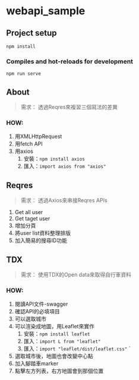 # webapi_sample

## Project setup
```
npm install
```

### Compiles and hot-reloads for development
```
npm run serve
```

## About
> 需求： 透過Reqres來複習三個寫法的差異
### HOW:
1. 用XMLHttpRequest
2. 用fetch API
3. 用axios
    1. 安裝：`npm install axios`
    2. 匯入：`import axios from "axios"`


## Reqres
> 需求： 透過Axios來串接Reqres APIs
1. Get all user
2. Get taget user
3. 增加分頁
4. 將user list資料整理排版
5. 加入簡易的搜尋ID功能


## TDX
> 需求： 使用TDX的Open data來取得自行車資料
### HOW:
1. 閱讀API文件-swagger
2. 確認API的必填項目
3. 可以選取城市
4. 可以渲染成地圖，用Leaflet來實作
    1. 安裝：`npm install leaflet`
    2. 匯入：`import L from "leaflet"`
    3. 匯入：`import "leaflet/dist/leaflet.css"`
`
5. 選取城市後，地圖也會改變中心點
6. 加入腳踏車marker
7. 點擊左方列表，右方地圖會到那個位置